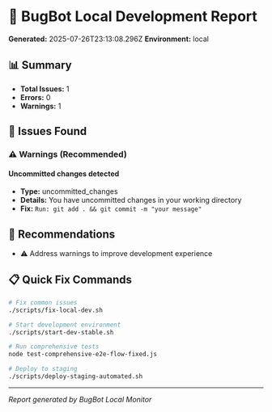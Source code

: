 # 🐛 BugBot Local Development Report

**Generated:** 2025-07-26T23:13:08.296Z
**Environment:** local

## 📊 Summary

- **Total Issues:** 1
- **Errors:** 0
- **Warnings:** 1

## 🚨 Issues Found

### ⚠️ Warnings (Recommended)

#### Uncommitted changes detected
- **Type:** uncommitted_changes
- **Details:** You have uncommitted changes in your working directory
- **Fix:** `Run: git add . && git commit -m "your message"`

## 🔧 Recommendations

- ⚠️ Address warnings to improve development experience

## 📋 Quick Fix Commands

```bash
# Fix common issues
./scripts/fix-local-dev.sh

# Start development environment
./scripts/start-dev-stable.sh

# Run comprehensive tests
node test-comprehensive-e2e-flow-fixed.js

# Deploy to staging
./scripts/deploy-staging-automated.sh
```

---
*Report generated by BugBot Local Monitor*
